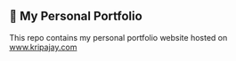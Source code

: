 ## 🚀 My Personal Portfolio

This repo contains my personal portfolio website hosted on www.kripajay.com

